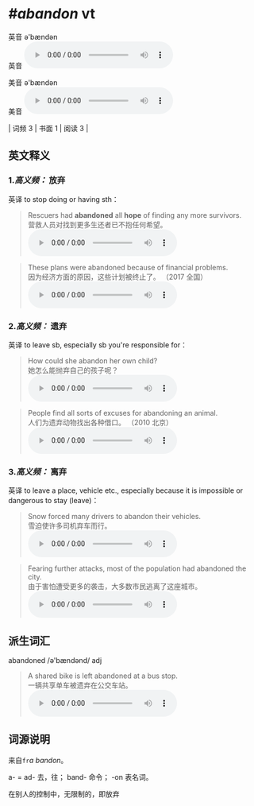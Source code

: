 # ***\#abandon*** vt
英音 ə'bændən  
英音
<audio src="./media/abandon-B.aac" controls="controls"></audio>

美音 ə'bændən  
美音
<audio src="./media/abandon.aac" controls="controls"></audio>



| 词频 3 | 书面 1 | 阅读 3 |  

英文释义
---
### 1.*高义频：* **放弃**  
英译 to stop doing or having sth：

 > Rescuers had **abandoned** all **hope** of finding any more survivors.  
 > 营救人员对找到更多生还者已不抱任何希望。    
<audio src="./media/abandon-1.aac" controls="controls"></audio>

 > These plans were abandoned because of financial problems.  
 > 因为经济方面的原因，这些计划被终止了。  （2017 全国）  
<audio src="./media/abandon-101_AAC.aac" controls="controls"></audio>

### 2.*高义频：* **遗弃**  
英译 to leave sb, especially sb you're responsible for：

 > How could she abandon her own child?  
 > 她怎么能抛弃自己的孩子呢？    
<audio src="./media/abandon-3.aac" controls="controls"></audio>

 > People find all sorts of excuses for abandoning an animal.  
 > 人们为遗弃动物找出各种借口。  （2010 北京）  
<audio src="./media/abandon-4.aac" controls="controls"></audio>

### 3.*高义频：* **离弃**  
英译 to leave a place, vehicle etc., especially because it is impossible or dangerous to stay (leave)：

 > Snow forced many drivers to abandon their vehicles.  
 > 雪迫使许多司机弃车而行。    
<audio src="./media/abandon-102_AAC.aac" controls="controls"></audio>

 > Fearing further attacks, most of the population had abandoned the city.  
 > 由于害怕遭受更多的袭击，大多数市民逃离了这座城市。    
<audio src="./media/abandon-6.aac" controls="controls"></audio>


派生词汇
---
abandoned /ə'bændənd/ adj   
 > A shared bike is left abandoned at a bus stop.  
 > 一辆共享单车被遗弃在公交车站。    
<audio src="./media/abandon-103_AAC.aac" controls="controls"></audio>

## 词源说明

来自`fr`*a bandon*。

a- = ad- 去，往；
band- 命令；
-on 表名词。

在别人的控制中，无限制的，即放弃
